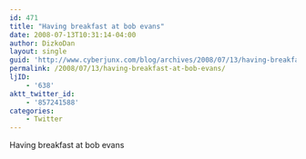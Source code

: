 ```yaml
---
id: 471
title: "Having breakfast at bob evans"
date: 2008-07-13T10:31:14-04:00
author: DizkoDan
layout: single
guid: 'http://www.cyberjunx.com/blog/archives/2008/07/13/having-breakfast-at-bob-evans/'
permalink: /2008/07/13/having-breakfast-at-bob-evans/
ljID:
    - '638'
aktt_twitter_id:
    - '857241588'
categories:
    - Twitter
---
```


Having breakfast at bob evans